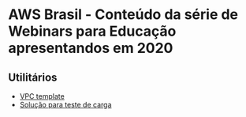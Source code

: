 # AWS Brasil - Conteúdo da série de Webinars para Educação apresentandos em 2020

## Utilitários

- [VPC template](vpc-template.yaml)
- [Solução para teste de carga](https://aws.amazon.com/solutions/distributed-load-testing-on-aws/)
